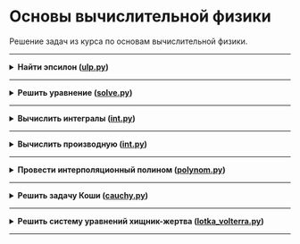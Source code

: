 # Основы вычислительной физики

Решение задач из курса по основам вычислительной физики.

---

<details>
<summary>
<b>Найти эпсилон (<a href="lesson_1/ulp.py">ulp.py</a>)</b>
</summary>

#### Условие

*Машинным* $\epsilon$ называется такое число, что 1 + $\epsilon/2 = 1$, но $1 + \epsilon \not ={1}$. (Также часто используется обозначение ULP - *unit in the last place*, или *unit of least precision*, единица в младшем разряде.) Найти машинное $\epsilon$, число разрядов в мантиссе, максимальную и минимальную степени, при вычислениях с обычной и двойной точностью. Сравнить друг с другом четыре числа: $1, 1 + \frac{\epsilon}{2},1+\epsilon,1+\epsilon+\frac{\epsilon}{2}$, объяснить результат. 

#### Указания

При использовании Python воспользуйтесь типами np.float32 и np.float64.

</details>

---

<details>
<summary>
<b>Решить уравнение (<a href="lesson_2/solve.py">solve.py</a>)</b>
</summary>

#### Условие

Используя методы дихотомии, простых итераций и Ньютона, найти уровень энергии $E$ основного состояния квантовой частицы в прямоугольной потенциальной яме.


</details>

---

<details>
<summary>
<b>Вычислить интегралы (<a href="lesson_3/int.py">int.py</a>)</b>
</summary>

#### Условие

...

</details>

---

<details>
<summary>
<b>Вычислить производную (<a href="lesson_4/diff.py">int.py</a>)</b>
</summary>

#### Условие

...

</details>

---

<details>
<summary>
<b>Провести интерполяционный полином (<a href="lesson_5/polynom.py">polynom.py</a>)</b>
</summary>

#### Условие

...

</details>

---

<details>
<summary>
<b>Решить задачу Коши (<a href="lesson_6/cauchy.py">cauchy.py</a>)</b>
</summary>

#### Условие

...

</details>

---

<details>
<summary>
<b>Решить систему уравнений хищник-жертва (<a href="lesson_7/lotka_volterra.py">lotka_volterra.py</a>)</b>
</summary>

#### Условие

...

</details>

---

